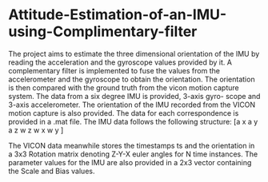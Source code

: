 # Attitude-Estimation-of-an-IMU-using-Complimentary-filter
The project aims to estimate the three dimensional orientation of the IMU by reading the acceleration and the gyroscope values provided by it. A complementary filter is implemented to fuse the values from the accelerometer and the gyroscope to obtain the orientation. The orientation is then compared with the ground truth from the vicon motion capture system.
The data from a six degree IMU is provided, 3-axis gyro- scope and 3-axis accelerometer. The orientation of the IMU recorded from the VICON motion capture is also provided. The data for each correspondence is provided in a .mat file.
The IMU data follows the following structure:
[a x a y a z w z w x w y ]

The VICON data meanwhile stores the timestamps ts and the orientation in a 3x3 Rotation matrix denoting Z-Y-X euler angles for N time instances. The parameter values for the IMU are also provided in a 2x3 vector containing the Scale and Bias values.
